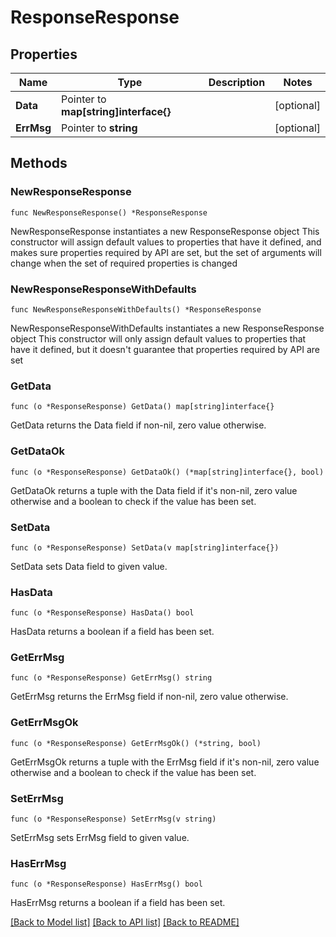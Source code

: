 # ResponseResponse

## Properties

Name | Type | Description | Notes
------------ | ------------- | ------------- | -------------
**Data** | Pointer to **map[string]interface{}** |  | [optional] 
**ErrMsg** | Pointer to **string** |  | [optional] 

## Methods

### NewResponseResponse

`func NewResponseResponse() *ResponseResponse`

NewResponseResponse instantiates a new ResponseResponse object
This constructor will assign default values to properties that have it defined,
and makes sure properties required by API are set, but the set of arguments
will change when the set of required properties is changed

### NewResponseResponseWithDefaults

`func NewResponseResponseWithDefaults() *ResponseResponse`

NewResponseResponseWithDefaults instantiates a new ResponseResponse object
This constructor will only assign default values to properties that have it defined,
but it doesn't guarantee that properties required by API are set

### GetData

`func (o *ResponseResponse) GetData() map[string]interface{}`

GetData returns the Data field if non-nil, zero value otherwise.

### GetDataOk

`func (o *ResponseResponse) GetDataOk() (*map[string]interface{}, bool)`

GetDataOk returns a tuple with the Data field if it's non-nil, zero value otherwise
and a boolean to check if the value has been set.

### SetData

`func (o *ResponseResponse) SetData(v map[string]interface{})`

SetData sets Data field to given value.

### HasData

`func (o *ResponseResponse) HasData() bool`

HasData returns a boolean if a field has been set.

### GetErrMsg

`func (o *ResponseResponse) GetErrMsg() string`

GetErrMsg returns the ErrMsg field if non-nil, zero value otherwise.

### GetErrMsgOk

`func (o *ResponseResponse) GetErrMsgOk() (*string, bool)`

GetErrMsgOk returns a tuple with the ErrMsg field if it's non-nil, zero value otherwise
and a boolean to check if the value has been set.

### SetErrMsg

`func (o *ResponseResponse) SetErrMsg(v string)`

SetErrMsg sets ErrMsg field to given value.

### HasErrMsg

`func (o *ResponseResponse) HasErrMsg() bool`

HasErrMsg returns a boolean if a field has been set.


[[Back to Model list]](../README.md#documentation-for-models) [[Back to API list]](../README.md#documentation-for-api-endpoints) [[Back to README]](../README.md)



